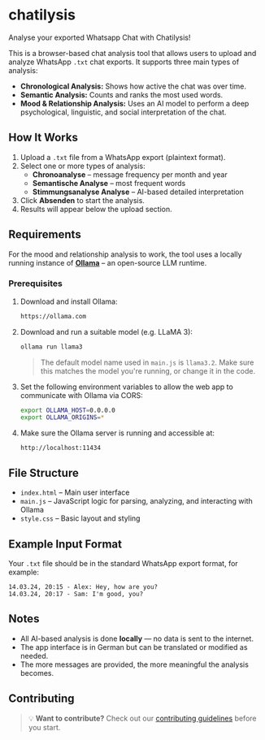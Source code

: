 # chatilysis
Analyse your exported Whatsapp Chat with Chatilysis!

This is a browser-based chat analysis tool that allows users to upload and analyze WhatsApp `.txt` chat exports. It supports three main types of analysis:

- **Chronological Analysis:** Shows how active the chat was over time.
- **Semantic Analysis:** Counts and ranks the most used words.
- **Mood & Relationship Analysis:** Uses an AI model to perform a deep psychological, linguistic, and social interpretation of the chat.

## How It Works

1. Upload a `.txt` file from a WhatsApp export (plaintext format).
2. Select one or more types of analysis:
   - **Chronoanalyse** – message frequency per month and year
   - **Semantische Analyse** – most frequent words
   - **Stimmungsanalyse Analyse** – AI-based detailed interpretation
3. Click **Absenden** to start the analysis.
4. Results will appear below the upload section.

## Requirements

For the mood and relationship analysis to work, the tool uses a locally running instance of **[Ollama](https://ollama.com/)** – an open-source LLM runtime.

### Prerequisites

1. Download and install Ollama:

   ```bash
   https://ollama.com
   ```

2. Download and run a suitable model (e.g. LLaMA 3):

   ```bash
   ollama run llama3
   ```

   > The default model name used in `main.js` is `llama3.2`. Make sure this matches the model you're running, or change it in the code.

3. Set the following environment variables to allow the web app to communicate with Ollama via CORS:

   ```bash
   export OLLAMA_HOST=0.0.0.0
   export OLLAMA_ORIGINS=*
   ```

4. Make sure the Ollama server is running and accessible at:

   ```
   http://localhost:11434
   ```

## File Structure

- `index.html` – Main user interface
- `main.js` – JavaScript logic for parsing, analyzing, and interacting with Ollama
- `style.css` – Basic layout and styling

## Example Input Format

Your `.txt` file should be in the standard WhatsApp export format, for example:

```
14.03.24, 20:15 - Alex: Hey, how are you?
14.03.24, 20:17 - Sam: I'm good, you?
```

## Notes

- All AI-based analysis is done **locally** — no data is sent to the internet.
- The app interface is in German but can be translated or modified as needed.
- The more messages are provided, the more meaningful the analysis becomes.


## Contributing

> 💡 **Want to contribute?** Check out our [contributing guidelines](./CONTRIBUTING.md) before you start.
